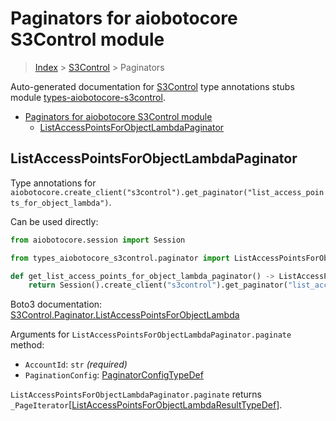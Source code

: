 <a id="paginators-for-aiobotocore-s3control-module"></a>

# Paginators for aiobotocore S3Control module

> [Index](..) > [S3Control](.) > Paginators

Auto-generated documentation for
[S3Control](https://boto3.amazonaws.com/v1/documentation/api/latest/reference/services/s3control.html#S3Control)
type annotations stubs module
[types-aiobotocore-s3control](https://pypi.org/project/types-aiobotocore-s3control/).

- [Paginators for aiobotocore S3Control module](#paginators-for-aiobotocore-s3control-module)
  - [ListAccessPointsForObjectLambdaPaginator](#listaccesspointsforobjectlambdapaginator)

<a id="listaccesspointsforobjectlambdapaginator"></a>

## ListAccessPointsForObjectLambdaPaginator

Type annotations for
`aiobotocore.create_client("s3control").get_paginator("list_access_points_for_object_lambda")`.

Can be used directly:

```python
from aiobotocore.session import Session

from types_aiobotocore_s3control.paginator import ListAccessPointsForObjectLambdaPaginator

def get_list_access_points_for_object_lambda_paginator() -> ListAccessPointsForObjectLambdaPaginator:
    return Session().create_client("s3control").get_paginator("list_access_points_for_object_lambda")
```

Boto3 documentation:
[S3Control.Paginator.ListAccessPointsForObjectLambda](https://boto3.amazonaws.com/v1/documentation/api/latest/reference/services/s3control.html#S3Control.Paginator.ListAccessPointsForObjectLambda)

Arguments for `ListAccessPointsForObjectLambdaPaginator.paginate` method:

- `AccountId`: `str` *(required)*
- `PaginationConfig`:
  [PaginatorConfigTypeDef](./type_defs.md#paginatorconfigtypedef)

`ListAccessPointsForObjectLambdaPaginator.paginate` returns
`_PageIterator`\[[ListAccessPointsForObjectLambdaResultTypeDef](./type_defs.md#listaccesspointsforobjectlambdaresulttypedef)\].
